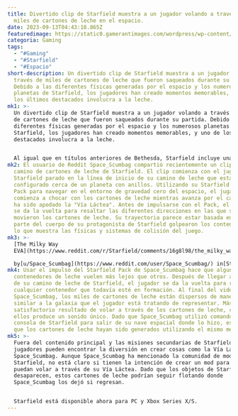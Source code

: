 ```yaml
---
title: Divertido clip de Starfield muestra a un jugador volando a través de
  miles de cartones de leche en el espacio.
date: 2023-09-13T04:43:18.865Z
featuredimage: https://static0.gamerantimages.com/wordpress/wp-content/uploads/2023/09/starfield-feature-1.jpg?q=50&fit=contain&w=1140&h=&dpr=1.5
categoria: Gaming
tags:
  - "#Gaming"
  - "#Starfield"
  - "#Espacio"
short-description: Un divertido clip de Starfield muestra a un jugador volando a
  través de miles de cartones de leche que fueron saqueados durante su partida.
  Debido a las diferentes físicas generadas por el espacio y los numerosos
  planetas de Starfield, los jugadores han creado momentos memorables, y uno de
  los últimos destacados involucra a la leche.
mk1: >-
  Un divertido clip de Starfield muestra a un jugador volando a través de miles
  de cartones de leche que fueron saqueados durante su partida. Debido a las
  diferentes físicas generadas por el espacio y los numerosos planetas de
  Starfield, los jugadores han creado momentos memorables, y uno de los últimos
  destacados involucra a la leche.


  Al igual que en títulos anteriores de Bethesda, Starfield incluye una amplia variedad de consumibles. Además de aumentar la salud de un jugador, los consumibles de Starfield se pueden utilizar para aumentar los niveles de oxígeno, la capacidad de carga, la habilidad de persuasión y más. Los numerosos objetos consumibles de Starfield se pueden encontrar en la mayoría de los puestos avanzados y asentamientos. La leche es uno de los objetos consumibles de Starfield que los jugadores pueden utilizar, y otorga modestamente tres puntos de salud. Optando por utilizar su leche de manera diferente, un jugador de Starfield ha creado un camino en el espacio con los numerosos cartones que encontraron.
mk2: El usuario de Reddit Space_Scumbag compartió recientemente un clip de su
  camino de cartones de leche de Starfield. El clip comienza con el jugador de
  Starfield parado en la línea de inicio de su camino de leche que está
  configurado cerca de un planeta con anillos. Utilizando su Starfield Boost
  Pack para navegar en el entorno de gravedad cero del espacio, el jugador
  comienza a chocar con los cartones de leche mientras avanza por el camino que
  ha sido apodado la "Vía Láctea". Antes de impulsarse con el Pack, el jugador
  se da la vuelta para resaltar las diferentes direcciones en las que se
  movieron los cartones de leche. Su trayectoria parece estar basada en qué
  parte del cuerpo de su protagonista de Starfield golpearon los contenedores,
  lo que muestra las físicas y sistemas de colisión del juego.
mk3: >-
  [The Milky Way
  EVA](https://www.reddit.com/r/Starfield/comments/16g8l98/the_milky_way_eva/)\

  by[u/Space_Scumbag](https://www.reddit.com/user/Space_Scumbag/) in[Starfield](https://www.reddit.com/r/Starfield/)
mk4: Usar el impulso del Starfield Pack de Space_Scumbag hace que algunos de los
  contenedores de leche vuelen más lejos que otros. Después de llegar al final
  de su camino de leche de Starfield, el jugador se da la vuelta para romper
  cualquier contenedor que todavía esté en formación. Al final del video de
  Space_Scumbag, los miles de cartones de leche están dispersos de manera
  similar a la galaxia que el jugador está tratando de representar. Más allá del
  satisfactorio resultado de volar a través de los cartones de leche, chocar con
  ellos produce un sonido único. Dado que Space_Scumbag utilizó comandos de
  consola de Starfield para salir de su nave espacial donde lo hizo, es posible
  que los cartones de leche hayan sido generados utilizando el mismo método.
mk5: >-
  Fuera del contenido principal y las misiones secundarias de Starfield, algunos
  jugadores pueden encontrar la diversión en crear cosas como la Vía Láctea de
  Space_Scumbag. Aunque Space_Scumbag ha mencionado la comunidad de modders de
  Starfield, no está claro si tienen la intención de crear un mod para que otros
  puedan volar a través de su Vía Láctea. Dado que los objetos de Starfield no
  desaparecen, estos cartones de leche podrían seguir flotando donde
  Space_Scumbag los dejó si regresan.


  Starfield está disponible ahora para PC y Xbox Series X/S.
---
```

